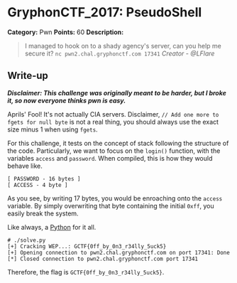 # GryphonCTF_2017: PseudoShell

**Category:** Pwn
**Points:** 60
**Description:**

>I managed to hook on to a shady agency's server, can you help me secure it?
`nc pwn2.chal.gryphonctf.com 17341`
_Creator - @LFlare_

## Write-up
**_Disclaimer: This challenge was originally meant to be harder, but I broke it, so now everyone thinks pwn is easy._**

Aprils' Fool! It's not actually CIA servers. Disclaimer, `// Add one more to fgets for null byte` is not a real thing, you should always use the exact size minus 1 when using `fgets`.

For this challenge, it tests on the concept of stack following the structure of the code. Particularly, we want to focus on the `login()` function, with the variables `access` and `password`. When compiled, this is how they would behave like.

    [ PASSWORD - 16 bytes ]
    [ ACCESS - 4 byte ]

As you see, by writing 17 bytes, you would be enroaching onto the `access` variable. By simply overwriting that byte containing the initial `0xff`, you easily break the system.

Like always, a [Python](solve.py) for it all.

    # ./solve.py 
    [+] Cracking WEP...: GCTF{0ff_by_0n3_r34lly_5uck5}
    [+] Opening connection to pwn2.chal.gryphonctf.com on port 17341: Done
    [*] Closed connection to pwn2.chal.gryphonctf.com port 17341

Therefore, the flag is `GCTF{0ff_by_0n3_r34lly_5uck5}`.
